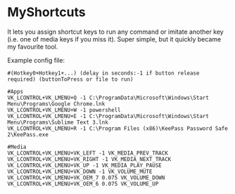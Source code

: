 # MyShortcuts
It lets you assign shortcut keys to run any command or imitate another key (i.e. one of media keys if you miss it). Super simple, but it quickly became my favourite tool.

Example config file:
```
#(Hotkey0+Hotkey1+...) (delay in seconds:-1 if button release required) (buttonToPress or file to run)

#Apps
VK_LCONTROL+VK_LMENU+Q -1 C:\ProgramData\Microsoft\Windows\Start Menu\Programs\Google Chrome.lnk
VK_LCONTROL+VK_LMENU+W -1 powershell
VK_LCONTROL+VK_LMENU+E -1 C:\ProgramData\Microsoft\Windows\Start Menu\Programs\Sublime Text 3.lnk
VK_LCONTROL+VK_LMENU+R -1 C:\Program Files (x86)\KeePass Password Safe 2\KeePass.exe

#Media
VK_LCONTROL+VK_LMENU+VK_LEFT -1 VK_MEDIA_PREV_TRACK
VK_LCONTROL+VK_LMENU+VK_RIGHT -1 VK_MEDIA_NEXT_TRACK
VK_LCONTROL+VK_LMENU+VK_UP -1 VK_MEDIA_PLAY_PAUSE
VK_LCONTROL+VK_LMENU+VK_DOWN -1 VK_VOLUME_MUTE
VK_LCONTROL+VK_LMENU+VK_OEM_7 0.075 VK_VOLUME_DOWN
VK_LCONTROL+VK_LMENU+VK_OEM_6 0.075 VK_VOLUME_UP
```

